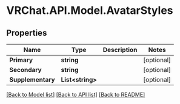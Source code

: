# VRChat.API.Model.AvatarStyles

## Properties

Name | Type | Description | Notes
------------ | ------------- | ------------- | -------------
**Primary** | **string** |  | [optional] 
**Secondary** | **string** |  | [optional] 
**Supplementary** | **List&lt;string&gt;** |  | [optional] 

[[Back to Model list]](../README.md#documentation-for-models) [[Back to API list]](../README.md#documentation-for-api-endpoints) [[Back to README]](../README.md)

